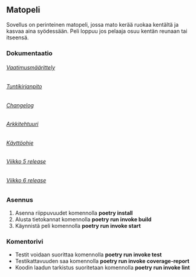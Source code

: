 ## Matopeli

Sovellus on perinteinen matopeli, jossa mato kerää ruokaa kentältä ja kasvaa aina syödessään. Peli loppuu jos pelaaja osuu kentän reunaan tai itseensä.

### Dokumentaatio

###### [Vaatimusmäärittely](https://github.com/AapoTuulentie/ot-harjoitustyo/blob/master/dokumentaatio/vaatimusmaarittely.md)
###### [Tuntikirjanpito](https://github.com/AapoTuulentie/ot-harjoitustyo/blob/master/dokumentaatio/tuntikirjanpito.md)
###### [Changelog](https://github.com/AapoTuulentie/ot-harjoitustyo/blob/master/dokumentaatio/changelog.md)
###### [Arkkitehtuuri](https://github.com/AapoTuulentie/ot-harjoitustyo/blob/master/dokumentaatio/arkkitehtuuri.md)
###### [Käyttöohje](https://github.com/AapoTuulentie/ot-harjoitustyo/blob/master/dokumentaatio/kayttoohje.md)
###### [Viikko 5 release](https://github.com/AapoTuulentie/ot-harjoitustyo/releases/tag/viikko5)
###### [Viikko 6 release](https://github.com/AapoTuulentie/ot-harjoitustyo/releases/tag/viikko6)

### Asennus
1. Asenna riippuvuudet komennolla <b>poetry install</b>
2. Alusta tietokannat komennolla <b>poetry run invoke build</b>
3. Käynnistä peli komennolla <b>poetry run invoke start</b>

### Komentorivi
- Testit voidaan suorittaa komennolla <b>poetry run invoke test</b>
- Testikattavuuden saa komennolla <b>poetry run invoke coverage-report</b>
- Koodin laadun tarkistus suoritetaan komennolla <b>poetry run invoke lint</b>
